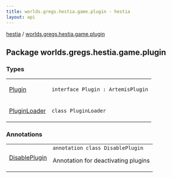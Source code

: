 ```yaml
---
title: worlds.gregs.hestia.game.plugin - hestia
layout: api
---
```


<div class='api-docs-breadcrumbs'><a href="../index.html">hestia</a> / <a href="./index.html">worlds.gregs.hestia.game.plugin</a></div>

## Package worlds.gregs.hestia.game.plugin

### Types

<table class="api-docs-table">
<tbody>
<tr>
<td markdown="1">

<a href="-plugin/index.html">Plugin</a>


</td>
<td markdown="1">
<div class="signature"><code><span class="keyword">interface </span><span class="identifier">Plugin</span>&nbsp;<span class="symbol">:</span>&nbsp;<span class="identifier">ArtemisPlugin</span></code></div>

</td>
</tr>
<tr>
<td markdown="1">

<a href="-plugin-loader/index.html">PluginLoader</a>


</td>
<td markdown="1">
<div class="signature"><code><span class="keyword">class </span><span class="identifier">PluginLoader</span></code></div>

</td>
</tr>
</tbody>
</table>

### Annotations

<table class="api-docs-table">
<tbody>
<tr>
<td markdown="1">

<a href="-disable-plugin/index.html">DisablePlugin</a>


</td>
<td markdown="1">
<div class="signature"><code><span class="keyword">annotation</span> <span class="keyword">class </span><span class="identifier">DisablePlugin</span></code></div>

Annotation for deactivating plugins


</td>
</tr>
</tbody>
</table>
